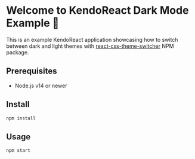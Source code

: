# Welcome to KendoReact Dark Mode Example 👋

This is an example KendoReact application showcasing how to switch between dark and light themes with [react-css-theme-switcher](https://github.com/JoseRFelix/react-css-theme-switcher) NPM package.

## Prerequisites

- Node.js v14 or newer
## Install

```sh
npm install
```

## Usage

```sh
npm start
```